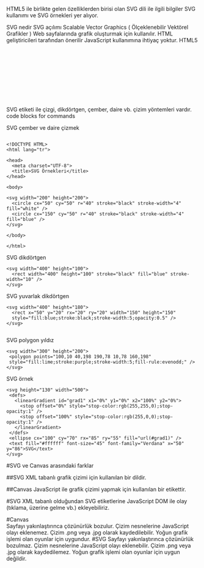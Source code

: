 

HTML5 ile birlikte gelen özelliklerden birisi olan SVG dili ile ilgili bilgiler SVG kullanımı ve SVG örnekleri yer alıyor.

SVG nedir
SVG açılımı Scalable Vector Graphics ( Ölçeklenebilir Vektörel Grafikler )
Web sayfalarında grafik oluşturmak için kullanılır.
HTML geliştiricileri tarafından önerilir
JavaScript kullanımına ihtiyaç yoktur.
HTML5 <svg> etiketi SVG grafikleri için taşıyıcı görevi görür.

SVG etiketi ile çizgi, dikdörtgen, çember, daire vb. çizim yöntemleri vardır.
code blocks for commands


SVG çember ve daire çizmek
```

<!DOCTYPE HTML>
<html lang="tr">

<head>
  <meta charset="UTF-8">
  <title>SVG Örnekleri</title>
</head>

<body>

<svg width="200" height="200">
  <circle cx="50" cy="50" r="40" stroke="black" stroke-width="4" fill="white" />
  <circle cx="150" cy="50" r="40" stroke="black" stroke-width="4" fill="blue" />
</svg>

</body>

</html>
```
SVG dikdörtgen

```
<svg width="400" height="100">
  <rect width="400" height="100" stroke="black" fill="blue" stroke-width="10" />
</svg>
```

SVG yuvarlak dikdörtgen
```
<svg width="400" height="180">
  <rect x="50" y="20" rx="20" ry="20" width="150" height="150"
  style="fill:blue;stroke:black;stroke-width:5;opacity:0.5" />
</svg>
 
```


SVG polygon yıldız

 ```
<svg width="300" height="200">
  <polygon points="100,10 40,198 190,78 10,78 160,198"
  style="fill:lime;stroke:purple;stroke-width:5;fill-rule:evenodd;" />
</svg>
 
```

SVG örnek
 ```
<svg height="130" width="500">
  <defs>
    <linearGradient id="grad1" x1="0%" y1="0%" x2="100%" y2="0%">
      <stop offset="0%" style="stop-color:rgb(255,255,0);stop-opacity:1" />
      <stop offset="100%" style="stop-color:rgb(255,0,0);stop-opacity:1" />
    </linearGradient>
  </defs>
  <ellipse cx="100" cy="70" rx="85" ry="55" fill="url(#grad1)" />
  <text fill="#ffffff" font-size="45" font-family="Verdana" x="50" y="86">SVG</text>
</svg>
```



#SVG ve Canvas arasındaki farklar

##SVG XML tabanlı grafik çizimi için kullanılan bir dildir.

##Canvas JavaScript ile grafik çizimi yapmak için kullanılan bir etikettir.

#SVG XML tabanlı olduğundan SVG etiketlerine JavaScript DOM ile olay (tıklama, üzerine gelme vb.) ekleyebiliriz.

 
#Canvas	 
Sayfayı yakınlaştırınca çözünürlük bozulur.
Çizim nesnelerine JavaScript olayı eklenemez.
Çizim .png veya .jpg olarak kaydedilebilir.
Yoğun grafik işlemi olan oyunlar için uygundur.
#SVG
Sayfayı yakınlaştırınca çözünürlük bozulmaz.
Çizim nesnelerine JavaScript olayı eklenebilir.
Çizim .png veya .jpg olarak kaydedilemez.
Yoğun grafik işlemi olan oyunlar için uygun değildir.



